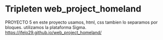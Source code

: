 # Tripleten web_project_homeland

PROYECTO 5
en este proyecto usamos, html, css tambien lo separamos por bloques.
utilizamos la plataforma Sigma.
https://jfelo29.github.io/web_project_homeland/
